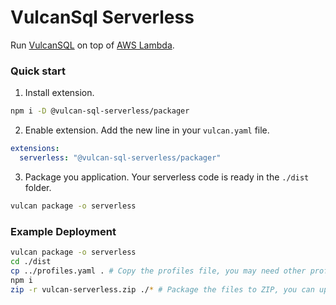 # VulcanSql Serverless

Run [VulcanSQL](https://vulcansql.com/applications) on top of [AWS Lambda](https://aws.amazon.com/lambda/).

### Quick start
1. Install extension.
  ```bash
  npm i -D @vulcan-sql-serverless/packager
  ```
2. Enable extension. Add the new line in your `vulcan.yaml` file.
  ```yaml
  extensions:
    serverless: "@vulcan-sql-serverless/packager"
  ```
3. Package you application. Your serverless code is ready in the `./dist` folder.
  ```bash
  vulcan package -o serverless
  ```

### Example Deployment

```bash
vulcan package -o serverless
cd ./dist
cp ../profiles.yaml . # Copy the profiles file, you may need other profile files for product env.
npm i
zip -r vulcan-serverless.zip ./* # Package the files to ZIP, you can upload this file to S3 and deploy it to Lambda functions.
```